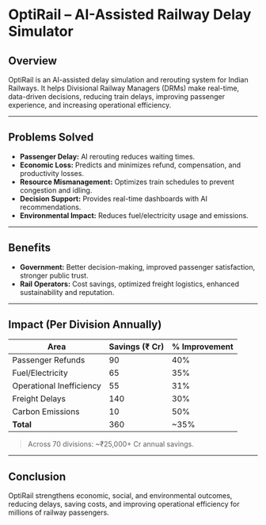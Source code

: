 # OptiRail – AI-Assisted Railway Delay Simulator

## Overview
OptiRail is an AI-assisted delay simulation and rerouting system for Indian Railways. It helps Divisional Railway Managers (DRMs) make real-time, data-driven decisions, reducing train delays, improving passenger experience, and increasing operational efficiency.

---

## Problems Solved
- **Passenger Delay:** AI rerouting reduces waiting times.  
- **Economic Loss:** Predicts and minimizes refund, compensation, and productivity losses.  
- **Resource Mismanagement:** Optimizes train schedules to prevent congestion and idling.  
- **Decision Support:** Provides real-time dashboards with AI recommendations.  
- **Environmental Impact:** Reduces fuel/electricity usage and emissions.

---

## Benefits
- **Government:** Better decision-making, improved passenger satisfaction, stronger public trust.  
- **Rail Operators:** Cost savings, optimized freight logistics, enhanced sustainability and reputation.

---

## Impact (Per Division Annually)
| Area | Savings (₹ Cr) | % Improvement |
|------|---------------|---------------|
| Passenger Refunds | 90 | 40% |
| Fuel/Electricity | 65 | 35% |
| Operational Inefficiency | 55 | 31% |
| Freight Delays | 140 | 30% |
| Carbon Emissions | 10 | 50% |
| **Total** | 360 | ~35% |

> Across 70 divisions: ~₹25,000+ Cr annual savings.

---

## Conclusion
OptiRail strengthens economic, social, and environmental outcomes, reducing delays, saving costs, and improving operational efficiency for millions of railway passengers.


